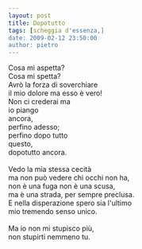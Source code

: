 ```yaml
---
layout: post
title: Dopotutto
tags: [scheggia d'essenza,]
date: 2009-02-12 23:50:00
author: pietro
---
```

Cosa mi aspetta?<br/>Cosa mi spetta?<br/>Avrò la forza di soverchiare<br/>il mio dolore ma esso è vero!<br/>Non ci crederai ma<br/>io piango<br/>ancora,<br/>perfino adesso;<br/>perfino dopo tutto<br/>questo,<br/>dopotutto ancora.<br/><br/>Vedo la mia stessa cecità<br/>ma non può vedere chi occhi non ha,<br/>non è una fuga non è una scusa,<br/>ma è una strada, per sempre preclusa.<br/>E nella disperazione spero sia l'ultimo<br/>mio tremendo senso unico.<br/><br/>Ma io non mi stupisco più,<br/>non stupirti nemmeno tu.
